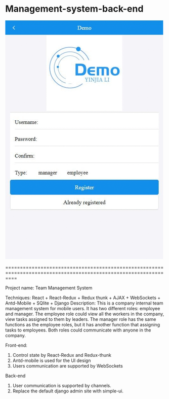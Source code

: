 # Management-system-back-end

![image](https://github.com/DreamingLi/Management-system-back-end/blob/main/img/team-manager.68e4d31c.gif)

================================================================================================================


Project name: Team Management System

Techniques: React + React-Redux + Redux thunk + AJAX + WebSockets + Antd-Mobile + SQlite + Django
Description: This is a company internal team management system for mobile users. It has two different roles: employee and manager. The
employee role could view all the workers in the company, view tasks assigned to them by leaders. The manager role has the same functions as
the employee roles, but it has another function that assigning tasks to employees. Both roles could communicate with anyone in the company.


Front-end:
1. Control state by React-Redux and Redux-thunk
2. Antd-mobile is used for the UI design
3. Users communication are supported by WebSockets

Back-end
1. User communication is supported by channels.
2. Replace the default django admin site with simple-ui.
